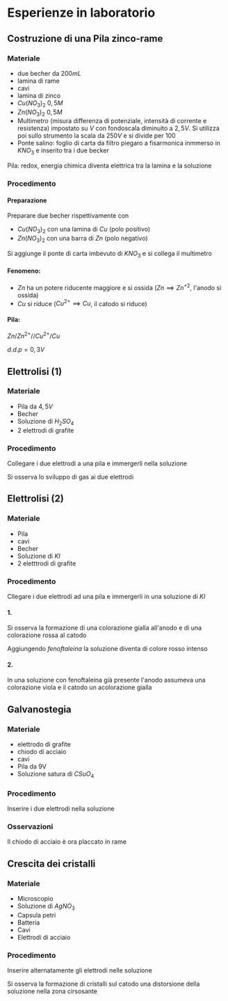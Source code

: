 
# Esperienze in laboratorio
## Costruzione di una Pila zinco-rame


### Materiale
* due becher da $200 mL$
* lamina di rame
* cavi
* lamina di zinco
* $Cu(NO_{3})_{2}$ $0,5M$
* $Zn(NO_{3})_{2}$ $0,5M$
* Multimetro (misura differenza di potenziale, intensità di corrente e resistenza) impostato su $V$ con fondoscala diminuito a $2,5V$. Si utilizza poi sullo strumento la scala da $250V$ e si divide per $100$
* Ponte salino: foglio di carta da filtro piegaro a fisarmonica inmmerso in $KNO_{3}$ e inserito tra i due becker



Pila: redox, energia chimica diventa elettrica
tra la lamina e la soluzione

### Procedimento
#### Preparazione
Preparare due becher rispettivamente con 
* $Cu(NO_{3})_{2}$ con una lamina di $Cu$ (polo positivo)
* $Zn(NO_{3})_{2}$ con una barra di $Zn$ (polo negativo)

Si aggiunge il ponte di carta imbevuto di $KNO_{3}$ e si collega il multimetro 

#### Fenomeno:
* $Zn$ ha un potere riducente maggiore e si ossida ($Zn \implies Zn^{+2}$, l'anodo si ossida)
* $Cu$ si riduce ($Cu^{2+}\implies Cu$, il catodo si riduce)

#### Pila:
$Zn/Zn^{2+}//Cu^{2+}/Cu$

$d.d.p=0,3V$

## Elettrolisi (1)

### Materiale
* Pila da $4,5V$
* Becher
* Soluzione di $H_{2}SO_{4}$
* 2 elettrodi di grafite
### Procedimento

Collegare i due elettrodi a una pila e immergerli nella soluzione

Si osserva lo sviluppo di gas ai due elettrodi

## Elettrolisi (2)
### Materiale
* Pila
* cavi
* Becher
* Soluzione di $KI$
* 2 eletttrodi di grafite
### Procedimento

Cllegare i due elettrodi ad una pila e immergerli in una soluzione di $KI$
#### 1.
Si osserva la formazione di una colorazione gialla all'anodo e di una colorazione rossa al catodo

Aggiungendo $fenoftaleina$ la soluzione diventa di colore rosso intenso

#### 2.
In una soluzione  con fenoftaleina già presente l'anodo assumeva una colorazione viola e il catodo un acolorazione gialla


## Galvanostegia

### Materiale
* elettrodo di grafite
* chiodo di acciaio
* cavi
* Pila da 9V
* Soluzione satura di $CSuO_{4}$
### Procedimento
Inserire i due elettrodi nella soluzione
### Osservazioni
Il chiodo di acciaio è ora placcato in rame

## Crescita dei cristalli
### Materiale
* Microscopio
* Soluzione di $AgNO_{3}$
* Capsula petri
* Batteria
* Cavi
* Elettrodi di acciaio
### Procedimento
Inserire alternatamente gli elettrodi nelle soluzione

Si osserva la formazione di cristalli sul catodo una distorsione della soluzione nella zona cirsosante
<!--stackedit_data:
eyJoaXN0b3J5IjpbNTk5NDI0NDA3XX0=
-->